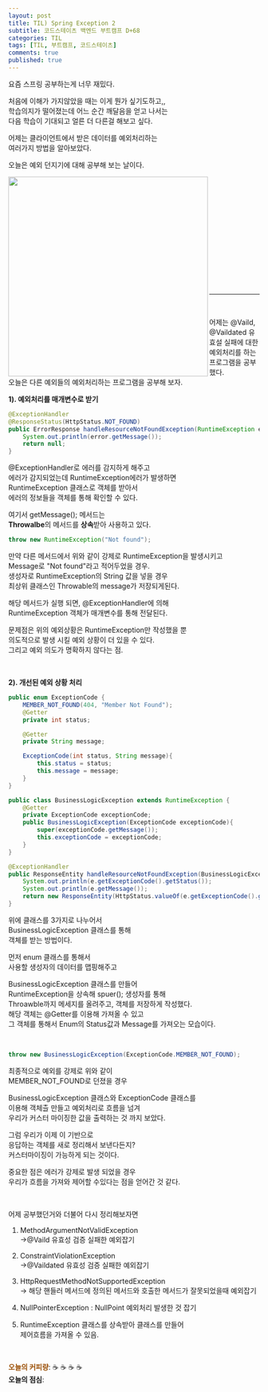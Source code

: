 ```yaml
---
layout: post
title: TIL) Spring Exception 2
subtitle: 코드스테이츠 백엔드 부트캠프 D+68
categories: TIL
tags: [TIL, 부트캠프, 코드스테이츠]
comments: true
published: true
---
```


요즘 스프링 공부하는게 너무 재밌다.  

처음에 이해가 가지않았을 때는 이게 뭔가 싶기도하고,,  
학습의지가 떨어졌는데 어느 순간 깨달음을 얻고 나서는  
다음 학습이 기대되고 얼른 더 다른걸 해보고 싶다.  

어제는 클라이언트에서 받은 데이터를 예외처리하는  
여러가지 방법을 알아보았다.  

오늘은 예외 던지기에 대해 공부해 보는 날이다.

<img src="https://lh3.googleusercontent.com/drive-viewer/AJc5JmSQnaE21aVigm3UisbtYcpIDvy2dUTKPe9eBRofjjG5-ECCzS8FRO0Md_pXQkLTbl23ajRuf_s=w1920-h921" align="left" width="400px">  

<br/><br/><br/><br/><br/><br/><br/><br/><br/><br/><br/><br/><br/>

---  

<br/>  

어제는 @Vaild, @Vaildated 유효설 실패에 대한  
예외처리를 하는 프로그램을 공부 했다.  
오늘은 다른 예외들의 예외처리하는 프로그램을 공부해 보자.  

**1). 예외처리를 매개변수로 받기**

```java
@ExceptionHandler
@ResponseStatus(HttpStatus.NOT_FOUND)
public ErrorResponse handleResourceNotFoundException(RuntimeException error){
    System.out.println(error.getMessage());
    return null;
}
```

@ExceptionHandler로 에러를 감지하게 해주고  
에러가 감지되었는데 RuntimeException에러가 발생하면  
RuntimeException 클래스로 객체를 받아서  
에러의 정보들을 객체를 통해 확인할 수 있다.  

여기서 getMessage(); 메서드는  
**Throwalbe**의 메서드를 **상속**받아 사용하고 있다.  

```java
throw new RuntimeException("Not found");
```

만약 다른 메서드에서 위와 같이 강제로 RuntimeException을 발생시키고  
Message로 "Not found"라고 적어두었을 경우.  
생성자로 RuntimeException의 String 값을 넣을 경우  
최상위 클래스인 Throwable의 message가 저장되게된다.

해당 메서드가 실행 되면, @ExceptionHandler에 의해  
RuntimeException 객체가 매개변수를 통해 전달된다.  


문제점은 위의 예외상황은 RuntimeException만 작성했을 뿐  
의도적으로 발생 시킬 예외 상황이 더 있을 수 있다.  
그리고 예외 의도가 명확하지 않다는 점.

<br/>


**2). 개선된 예외 상황 처리**

```java
public enum ExceptionCode {
    MEMBER_NOT_FOUND(404, "Member Not Found");
    @Getter
    private int status;

    @Getter
    private String message;

    ExceptionCode(int status, String message){
        this.status = status;
        this.message = message;
    }
}
```

```java
public class BusinessLogicException extends RuntimeException {
    @Getter
    private ExceptionCode exceptionCode;
    public BusinessLogicException(ExceptionCode exceptionCode){
        super(exceptionCode.getMessage());
        this.exceptionCode = exceptionCode;
    }
}
```

```java
@ExceptionHandler
public ResponseEntity handleResourceNotFoundException(BusinessLogicException e){
    System.out.println(e.getExceptionCode().getStatus());
    System.out.println(e.getMessage());
    return new ResponseEntity(HttpStatus.valueOf(e.getExceptionCode().getStatus()));
}
```

위에 클래스를 3가지로 나누어서  
BusinessLogicException 클래스를 통해  
객체를 받는 방법이다.  

먼저 enum 클래스를 통해서  
사용할 생성자의 데이터를 맵핑해주고  

BusinessLogicException 클래스를 만들어  
RuntimeException을 상속해 spuer(); 생성자를 통해  
Throawble까지 메세지를 올려주고, 객체를 저장하게 작성했다.  
해당 객체는 @Getter를 이용해 가져올 수 있고  
그 객체를 통해서 Enum의 Status값과 Message를 가져오는 모습이다.

<br/>


```java
throw new BusinessLogicException(ExceptionCode.MEMBER_NOT_FOUND);
```

최종적으로 예외를 강제로 위와 같이  
MEMBER_NOT_FOUND로 던졌을 경우  

BusinessLogicException 클래스와 ExceptionCode 클래스를  
이용해 객체츨 만들고 예외처리로 흐름을 넘겨  
우리가 커스터 마이징한 값을 출력하는 것 까지 보았다.  

그럼 우리가 이제 이 기반으로  
응답하는 객체를 새로 정리해서 보낸다든지?  
커스터마이징이 가능하게 되는 것이다.  

중요한 점은 에러가 강제로 발생 되었을 경우  
우리가 흐름을 가져와 제어할 수있다는 점을 얻어간 것 같다.  

<br/>

 어제 공부했던거와 더불어 다시 정리해보자면  
1. MethodArgumentNotValidException  
->@Vaild 유효성 검증 실패한 예외잡기

2. ConstraintViolationException   
->@Vaildated 유효성 검증 실패한 예외잡기

3. HttpRequestMethodNotSupportedException  
-> 해당 핸들러 메서드에 정의된 메서드와 호출한 메서드가 잘못되었을때 예외잡기

4. NullPointerException : NullPoint 예외처리 발생한 것 잡기

5. RuntimeException 클래스를 상속받아 클래스를 만들어  
   제어흐름을 가져올 수 있음.


<br/>  

<span style="color:#994C00">**오늘의 커피량**</span>: ☕️ ☕️ ☕️ ☕️  
**오늘의 점심**: 